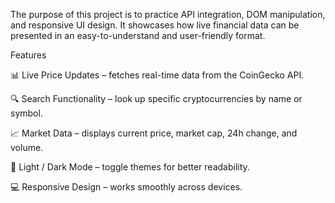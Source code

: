 The purpose of this project is to practice API integration, DOM manipulation, and responsive UI design. It showcases how live financial data can be presented in an easy-to-understand and user-friendly format.



Features

📊 Live Price Updates – fetches real-time data from the CoinGecko API.

🔍 Search Functionality – look up specific cryptocurrencies by name or symbol.

📈 Market Data – displays current price, market cap, 24h change, and volume.

🌙 Light / Dark Mode – toggle themes for better readability.

💻 Responsive Design – works smoothly across devices.

